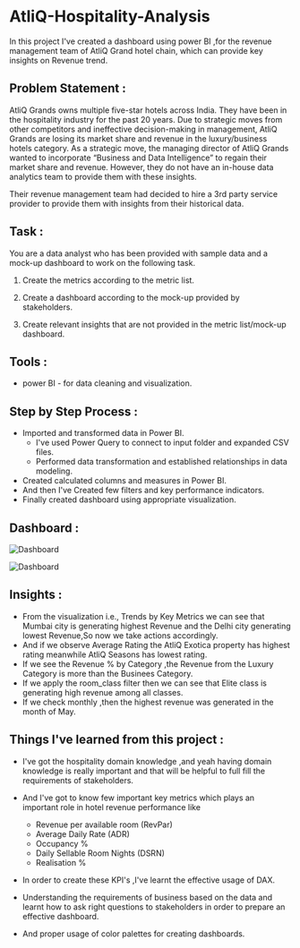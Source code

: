 # AtliQ-Hospitality-Analysis
In this project I've created a dashboard using power BI ,for the revenue management team of AtliQ Grand hotel chain, which can provide key insights on Revenue trend.

## Problem Statement :

AtliQ Grands owns multiple five-star hotels across India. They have been in the hospitality industry for the past 20 years. Due to strategic moves from other competitors and ineffective decision-making in management, AtliQ Grands are losing its market share and revenue in the luxury/business hotels category. As a strategic move, the managing director of AtliQ Grands wanted to incorporate “Business and Data Intelligence” to regain their market share and revenue. However, they do not have an in-house data analytics team to provide them with these insights.

Their revenue management team had decided to hire a 3rd party service provider to provide them with insights from their historical data.


## Task :

You are a data analyst who has been provided with sample data and a mock-up dashboard to work on the following task.


1. Create the metrics according to the metric list.

2. Create a dashboard according to the mock-up provided by stakeholders.

3. Create relevant insights that are not provided in the metric list/mock-up dashboard.



## Tools :

 - power BI - for data cleaning and visualization.



## Step by Step Process :

- Imported and transformed data in Power BI.
  - I've used Power Query to connect to input folder and expanded CSV files.
  - Performed data transformation and established relationships in data modeling.
- Created calculated columns and measures in Power BI.
- And then I've Created few filters and key performance indicators.
- Finally created dashboard using appropriate visualization.


## Dashboard :
![Dashboard](Dashboard_1.PNG)






![Dashboard](https://github.com/Anusha-Bandapelly/AtliQ-Hospitality-Analysis/assets/150471992/c2c42e9e-430e-411a-a0ab-b9b745b7933b)



## Insights :

- From the visualization i.e., Trends by Key Metrics we can see that Mumbai city is generating highest Revenue and the Delhi city generating lowest Revenue,So now we take actions accordingly.
- And if we observe Average Rating the AtliQ Exotica property has highest rating meanwhile AtliQ Seasons has lowest rating.
- If we see the Revenue % by Category ,the Revenue from the Luxury Category is more than the Businees Category.
- If we apply the room_class filter then we can see that Elite class is generating high revenue among all classes.
- If we check monthly ,then the highest revenue was generated in the month of May.


## Things I've learned from this project :

- I've got the hospitality domain knowledge ,and yeah having domain knowledge is really important and that will be helpful to full fill the requirements of stakeholders.

- And I've got to know few important key metrics which plays an important role in hotel revenue performance like 
  - Revenue per available room (RevPar)
  - Average Daily Rate (ADR)
  - Occupancy %
  - Daily Sellable Room Nights (DSRN)
  - Realisation %
 
- In order to create these KPI's ,I've learnt the effective usage of DAX.
- Understanding the  requirements of business based on the data and learnt how to ask right questions to stakeholders in order to prepare an effective dashboard.
- And proper usage of color palettes for creating dashboards.
 

